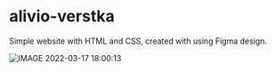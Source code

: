 # alivio-verstka

Simple website with HTML and CSS, created with using Figma design.


![IMAGE 2022-03-17 18:00:13](https://user-images.githubusercontent.com/95141480/159066333-9bef07a1-63b7-4b09-942b-ae895e441662.jpg)
